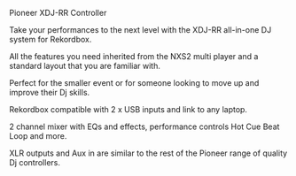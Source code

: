 Pioneer XDJ-RR Controller

Take your performances to the next level with the XDJ-RR all-in-one DJ system for Rekordbox.

All the features you need inherited from the NXS2 multi player and a standard layout that you are familiar with.

Perfect for the smaller event or for someone looking to move up and improve their Dj skills.

Rekordbox compatible with 2 x USB inputs and link to any laptop.

2 channel mixer with EQs and effects, performance controls Hot Cue Beat Loop and more.

XLR outputs and Aux in are similar to the rest of the Pioneer range of quality Dj controllers.
